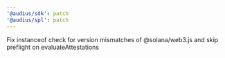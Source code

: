 ```yaml
---
'@audius/sdk': patch
'@audius/spl': patch
---
```


Fix instanceof check for version mismatches of @solana/web3.js and skip preflight on evaluateAttestations
